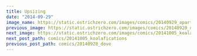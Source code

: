```yaml
---
title: Upsizing
date: "2014-09-29"
image_name: https://static.ostrichzero.com/images/comics/20140929_apartment.png
previous_image: https://static.ostrichzero.com/images/comics/20140928_dove.png
next_image: https://static.ostrichzero.com/images/comics/20141005_koalafications.png
next_post_path: comics/20141005_koalafications
previous_post_path: comics/20140928_dove
---
```


